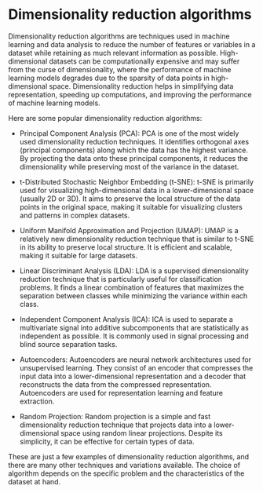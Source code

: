 # Dimensionality reduction algorithms

Dimensionality reduction algorithms are techniques used in machine learning and data analysis to reduce the number of features or variables in a dataset while retaining as much relevant information as possible. High-dimensional datasets can be computationally expensive and may suffer from the curse of dimensionality, where the performance of machine learning models degrades due to the sparsity of data points in high-dimensional space. Dimensionality reduction helps in simplifying data representation, speeding up computations, and improving the performance of machine learning models.

Here are some popular dimensionality reduction algorithms:

* Principal Component Analysis (PCA): PCA is one of the most widely used dimensionality reduction techniques. It identifies orthogonal axes (principal components) along which the data has the highest variance. By projecting the data onto these principal components, it reduces the dimensionality while preserving most of the variance in the dataset.

* t-Distributed Stochastic Neighbor Embedding (t-SNE): t-SNE is primarily used for visualizing high-dimensional data in a lower-dimensional space (usually 2D or 3D). It aims to preserve the local structure of the data points in the original space, making it suitable for visualizing clusters and patterns in complex datasets.

* Uniform Manifold Approximation and Projection (UMAP): UMAP is a relatively new dimensionality reduction technique that is similar to t-SNE in its ability to preserve local structure. It is efficient and scalable, making it suitable for large datasets.

* Linear Discriminant Analysis (LDA): LDA is a supervised dimensionality reduction technique that is particularly useful for classification problems. It finds a linear combination of features that maximizes the separation between classes while minimizing the variance within each class.

* Independent Component Analysis (ICA): ICA is used to separate a multivariate signal into additive subcomponents that are statistically as independent as possible. It is commonly used in signal processing and blind source separation tasks.

* Autoencoders: Autoencoders are neural network architectures used for unsupervised learning. They consist of an encoder that compresses the input data into a lower-dimensional representation and a decoder that reconstructs the data from the compressed representation. Autoencoders are used for representation learning and feature extraction.

* Random Projection: Random projection is a simple and fast dimensionality reduction technique that projects data into a lower-dimensional space using random linear projections. Despite its simplicity, it can be effective for certain types of data.

These are just a few examples of dimensionality reduction algorithms, and there are many other techniques and variations available. The choice of algorithm depends on the specific problem and the characteristics of the dataset at hand.
